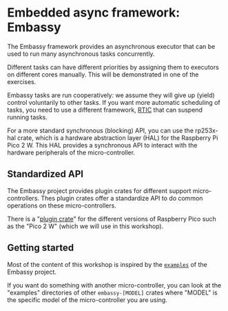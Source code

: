 
# Embedded async framework: Embassy

The Embassy framework provides an asynchronous executor that can be used to run many asynchronous tasks concurrently.

Different tasks can have different priorities by assigning them to executors on different cores manually. This will be demonstrated in one of the exercises.

Embassy tasks are run cooperatively: we assume they will give up (yield) control voluntarily to other tasks. If you want more automatic scheduling of tasks, you need to use a different framework, [RTIC](https://github.com/rtic-rs/rtic) that can suspend running tasks.

For a more standard synchronous (blocking) API, you can use the rp253x-hal crate, which is a hardware abstraction layer (HAL) for the Raspberry Pi Pico 2 W. This HAL provides a synchronous API to interact with the hardware peripherals of the micro-controller.

## Standardized API

The Embassy project provides plugin crates for different support micro-controllers. Thes plugin crates offer a standardize API to do common operations on these micro-controllers.

There is a "[plugin crate](https://crates.io/crates/embassy-rp)" for the different versions of Raspberry Pico such as the "Pico 2 W" (which we will use in this workshop).

## Getting started

Most of the content of this workshop is inspired by the [`examples`](https://github.com/embassy-rs/embassy/tree/main/examples/rp235x/src/bin) of the Embassy project.

If you want do something with another micro-controller, you can look at the "examples" directories of other `embassy-[MODEL]` crates where "MODEL" is the specific model of the micro-controller you are using.
